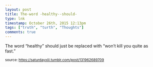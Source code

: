 ```yaml
---
layout: post
title: The-word -healthy--should-
type: lnk
timestamp: October 26th, 2015 12:13pm
tags: ["truth", "turth", "Thoughts"]
comments: true
---
```


The word “healthy” should just be replaced with “won’t kill you quite as fast.”
  
<small>source: https://saturdayxiii.tumblr.com/post/131962689709</small>